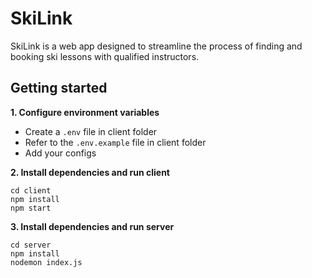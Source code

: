 # SkiLink

SkiLink is a web app designed to streamline the process of finding and booking ski lessons with qualified instructors.

## Getting started

**1. Configure environment variables**

- Create a `.env` file in client folder
- Refer to the `.env.example` file in client folder
- Add your configs

**2. Install dependencies and run client**

```
cd client
npm install
npm start
```

**3. Install dependencies and run server**

```
cd server
npm install
nodemon index.js
```
